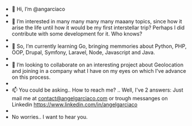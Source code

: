 - 👋 Hi, I’m @angarciaco
- 
- 👀 I’m interested in many many many many maaany topics, since how it arise the life until how it would be my first interstellar trip? Perhaps I did contribute with some development for it. Who knows?
- 
- 🌱 So, I’m currently learning Go, bringing memmories about Python, PHP, OOP, Drupal, Symfony, Laravel, Node, Javascript and Java.
- 
- 💞️ I’m looking to collaborate on an interesting project about Geolocation and joining in a company what I have on my eyes on which I've advance on this process.
- 
- 📫 You could be asking.. How to reach me? .. Well, I've 2 answers: Just mail me at contact@angelgarciaco.com or trough messanges on Linkedin https://www.linkedin.com/in/angelgarciaco
-
- No worries.. I want to hear you.

<!---
angarciaco/angarciaco is a ✨ special ✨ repository because its `README.md` (this file) appears on your GitHub profile.
You can click the Preview link to take a look at your changes.
--->
